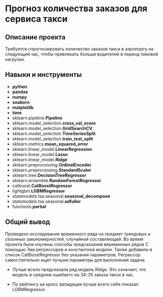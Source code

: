 # Прогноз количества заказов для сервиса такси

## Описание проекта

Требуется спрогнозировать количество заказов такси в аэропорту на следующий час, чтобы привлекать больше водителей в период пиковой нагрузки.


## Навыки и инструменты

- **python**
- **pandas**
- **numpy**
- **seaborn**
- **matplotlib**
- **time**
- sklearn.pipeline.**Pipeline**
- sklearn.model_selection.**cross_val_score**
- sklearn.model_selection.**GridSearchCV**
- sklearn.model_selection.**TimeSeriesSplit**
- sklearn.model_selection.**train_test_split**
- sklearn.metrics.**mean_squared_error**
- sklearn.linear_model.**LinearRegression**
- sklearn.linear_model.**Lasso**
- sklearn.linear_model.**Ridge**
- sklearn.preprocessing.**OrdinalEncoder**
- sklearn.preprocessing.**StandardScaler**
- sklearn.tree.**DecisionTreeRegressor**
- sklearn.ensemble.**RandomForestRegressor**
- catboost.**CatBoostRegressor**
- lightgbm.**LGBMRegressor**
- statsmodels.tsa.seasonal.**seasonal_decompose**
- statsmodels.tsa.seasonal.**adfuller**
- functools.**partial**

## Общий вывод

Проведено исследование временного ряда на предмет трендовых и сезонных закономерностей, случайной составляющей. 
Во время проекта были изучены способы предсказания веременных рядов С помощью 7ми регрессоров и константной модели.
Также добавили в список CatBoostRegressor без указания параметров. Регрессор самостоятельно ищет лучшие параметры для выполнения задачи.

- Лучше всело предсказала ряд модель Ridge. Это означает, что модель в среднем ошибаетс на 34-35 заказа такси в час.

- По рейтингу на кросс валидации лучше всего себя показал LGBMRegressor.
